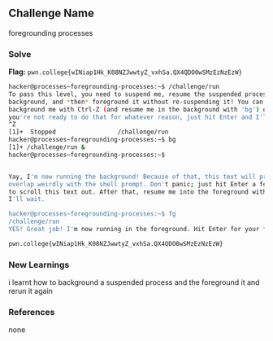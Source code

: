 ## Challenge Name
foregrounding processes

### Solve
**Flag:** `pwn.college{wINiap1Hk_K08NZJwwtyZ_vxhSa.QX4QDO0wSMzEzNzEzW}`

```bash
hacker@processes~foregrounding-processes:~$ /challenge/run
To pass this level, you need to suspend me, resume the suspended process in the 
background, and *then* foreground it without re-suspending it! You can 
background me with Ctrl-Z (and resume me in the background with 'bg') or, if 
you're not ready to do that for whatever reason, just hit Enter and I'll exit!
^Z
[1]+  Stopped                 /challenge/run
hacker@processes~foregrounding-processes:~$ bg
[1]+ /challenge/run &
hacker@processes~foregrounding-processes:~$ 


Yay, I'm now running the background! Because of that, this text will probably 
overlap weirdly with the shell prompt. Don't panic; just hit Enter a few times 
to scroll this text out. After that, resume me into the foreground with 'fg'; 
I'll wait.

hacker@processes~foregrounding-processes:~$ fg
/challenge/run
YES! Great job! I'm now running in the foreground. Hit Enter for your flag!

pwn.college{wINiap1Hk_K08NZJwwtyZ_vxhSa.QX4QDO0wSMzEzNzEzW}
```

### New Learnings
i learnt how to background a suspended process and the foreground it and rerun it again 

### References 
none
